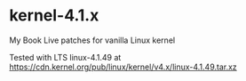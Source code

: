 # kernel-4.1.x
My Book Live patches for vanilla Linux kernel

Tested with LTS linux-4.1.49 at https://cdn.kernel.org/pub/linux/kernel/v4.x/linux-4.1.49.tar.xz
